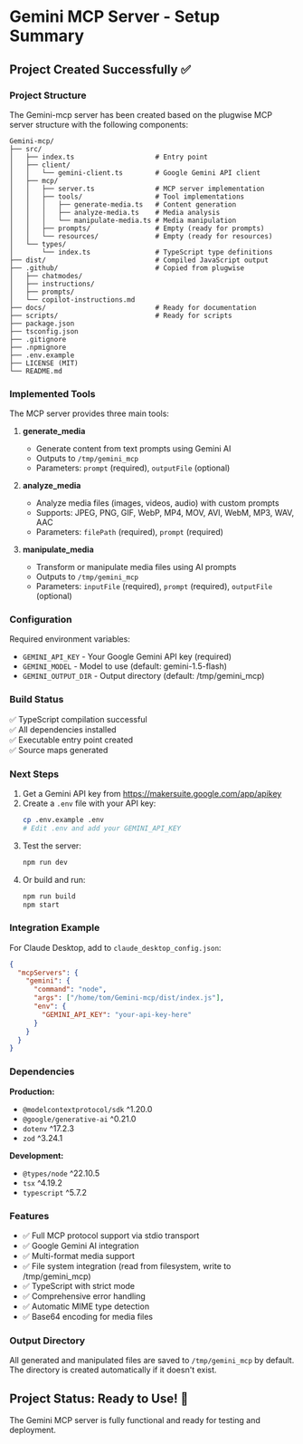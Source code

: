 # Gemini MCP Server - Setup Summary

## Project Created Successfully ✅

### Project Structure

The Gemini-mcp server has been created based on the plugwise MCP server structure with the following components:

```
Gemini-mcp/
├── src/
│   ├── index.ts                    # Entry point
│   ├── client/
│   │   └── gemini-client.ts        # Google Gemini API client
│   ├── mcp/
│   │   ├── server.ts               # MCP server implementation
│   │   ├── tools/                  # Tool implementations
│   │   │   ├── generate-media.ts   # Content generation
│   │   │   ├── analyze-media.ts    # Media analysis
│   │   │   └── manipulate-media.ts # Media manipulation
│   │   ├── prompts/                # Empty (ready for prompts)
│   │   └── resources/              # Empty (ready for resources)
│   └── types/
│       └── index.ts                # TypeScript type definitions
├── dist/                           # Compiled JavaScript output
├── .github/                        # Copied from plugwise
│   ├── chatmodes/
│   ├── instructions/
│   ├── prompts/
│   └── copilot-instructions.md
├── docs/                           # Ready for documentation
├── scripts/                        # Ready for scripts
├── package.json
├── tsconfig.json
├── .gitignore
├── .npmignore
├── .env.example
├── LICENSE (MIT)
└── README.md
```

### Implemented Tools

The MCP server provides three main tools:

1. **generate_media**
   - Generate content from text prompts using Gemini AI
   - Outputs to `/tmp/gemini_mcp`
   - Parameters: `prompt` (required), `outputFile` (optional)

2. **analyze_media**
   - Analyze media files (images, videos, audio) with custom prompts
   - Supports: JPEG, PNG, GIF, WebP, MP4, MOV, AVI, WebM, MP3, WAV, AAC
   - Parameters: `filePath` (required), `prompt` (required)

3. **manipulate_media**
   - Transform or manipulate media files using AI prompts
   - Outputs to `/tmp/gemini_mcp`
   - Parameters: `inputFile` (required), `prompt` (required), `outputFile` (optional)

### Configuration

Required environment variables:
- `GEMINI_API_KEY` - Your Google Gemini API key (required)
- `GEMINI_MODEL` - Model to use (default: gemini-1.5-flash)
- `GEMINI_OUTPUT_DIR` - Output directory (default: /tmp/gemini_mcp)

### Build Status

✅ TypeScript compilation successful  
✅ All dependencies installed  
✅ Executable entry point created  
✅ Source maps generated  

### Next Steps

1. Get a Gemini API key from https://makersuite.google.com/app/apikey
2. Create a `.env` file with your API key:
   ```bash
   cp .env.example .env
   # Edit .env and add your GEMINI_API_KEY
   ```
3. Test the server:
   ```bash
   npm run dev
   ```
4. Or build and run:
   ```bash
   npm run build
   npm start
   ```

### Integration Example

For Claude Desktop, add to `claude_desktop_config.json`:

```json
{
  "mcpServers": {
    "gemini": {
      "command": "node",
      "args": ["/home/tom/Gemini-mcp/dist/index.js"],
      "env": {
        "GEMINI_API_KEY": "your-api-key-here"
      }
    }
  }
}
```

### Dependencies

**Production:**
- `@modelcontextprotocol/sdk` ^1.20.0
- `@google/generative-ai` ^0.21.0
- `dotenv` ^17.2.3
- `zod` ^3.24.1

**Development:**
- `@types/node` ^22.10.5
- `tsx` ^4.19.2
- `typescript` ^5.7.2

### Features

- ✅ Full MCP protocol support via stdio transport
- ✅ Google Gemini AI integration
- ✅ Multi-format media support
- ✅ File system integration (read from filesystem, write to /tmp/gemini_mcp)
- ✅ TypeScript with strict mode
- ✅ Comprehensive error handling
- ✅ Automatic MIME type detection
- ✅ Base64 encoding for media files

### Output Directory

All generated and manipulated files are saved to `/tmp/gemini_mcp` by default. The directory is created automatically if it doesn't exist.

## Project Status: Ready to Use! 🚀

The Gemini MCP server is fully functional and ready for testing and deployment.
